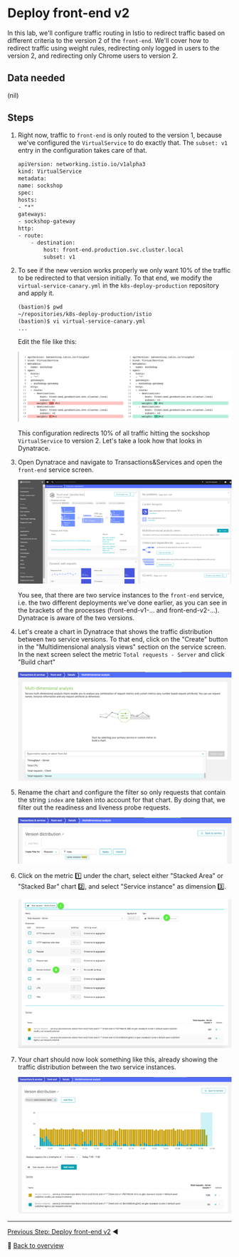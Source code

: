 # Deploy front-end v2

In this lab, we'll configure traffic routing in Istio to redirect traffic based on different criteria to the version 2 of the `front-end`. We'll cover how to redirect traffic using weight rules, redirecting only logged in users to the version 2, and redirecting only Chrome users to version 2.

## Data needed
(nil)

## Steps
1. Right now, traffic to `front-end` is only routed to the version 1, because we've configured the `VirtualService` to do exactly that. The `subset: v1` entry in the configuration takes care of that.

    ```
    apiVersion: networking.istio.io/v1alpha3
    kind: VirtualService
    metadata:
    name: sockshop
    spec:
    hosts:
    - "*"
    gateways:
    - sockshop-gateway
    http:
    - route:
        - destination:
            host: front-end.production.svc.cluster.local
            subset: v1
    ```

1. To see if the new version works properly we only want 10% of the traffic to be redirected to that version initially. To that end, we modify the `virtual-service-canary.yml` in the `k8s-deploy-production` repository and apply it.

    ```
    (bastion)$ pwd
    ~/repositories/k8s-deploy-production/istio
    (bastion)$ vi virtual-service-canary.yml
    ...
    ```

    Edit the file like this:

    ![modify-canary-yml](../assets/modify-canary-yml.png)

    This configuration redirects 10% of all traffic hitting the sockshop `VirtualService` to version 2. Let's take a look how that looks in Dynatrace.

1. Open Dynatrace and navigate to Transactions&Services and open the `front-end` service screen.

    ![open-frontend-service](../assets/dynatrace-service-2-pgis.png)

    You see, that there are two service instances to the `front-end` service, i.e. the two different deployments we've done earlier, as you can see in the brackets of the processes (front-end-v1-... and front-end-v2-...). Dynatrace is aware of the two versions.

1. Let's create a chart in Dynatrace that shows the traffic distribution between two service versions. To that end, click on the "Create" button in the "Multidimensional analysis views" section on the service screen. In the next screen select the metric `Total requests - Server` and click "Build chart"

    ![chart-select-metric](../assets/chart-select-metric.png)

1. Rename the chart and configure the filter so only requests that contain the string `index` are taken into account for that chart. By doing that, we filter out the readiness and liveness probe requests.

    ![chart-rename-filter](../assets/chart-rename-filter.png)

1. Click on the metric :one: under the chart, select either "Stacked Area" or "Stacked Bar" chart :two:, and select "Service instance" as dimension :three:.

    ![chart-select-dimension](../assets/chart-select-dimension.png)

1. Your chart should now look something like this, already showing the traffic distribution between the two service instances.

    ![chart-done](../assets/chart-done.png)



---
[Previous Step: Deploy front-end v2](../5_Deploy_front-end_v2) :arrow_backward:

:arrow_up_small: [Back to overview](../)
